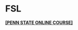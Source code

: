 <!--# cs_rkm
 Personal repository for organising and maintaining the course related documents -->

# FSL

<b><a href="https://newonlinecourses.science.psu.edu/stat414/node/3/">[PENN STATE ONLINE COURSE]</a><b>
